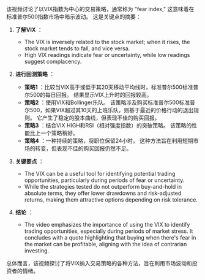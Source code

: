 该视频讨论了以VIX指数为中心的交易策略，通常称为 "fear index," 这意味着在标准普尔500指数市场中暗示波动。 这是关键点的摘要：

1. **了解VIX** ：
   - The VIX is inversely related to the stock market; when it rises, the stock market tends to fall, and vice versa.
   - High VIX readings indicate fear or uncertainty, while low readings suggest complacency.

2. **进行回测策略** ：
   - **策略1** ：比较当VIX高于或低于其20天移动平均线时，标准普尔500标准普尔500的每日回报。 结果显示VIX上升时的回报较高。
   - **策略2** ：使用VIX和Bollinger乐队。 该策略涉及购买标准普尔500标准普尔500，如果VIX超过其10天的上班乐队，则基于最近的价格行动的退出规则。 它产生了稳定的股本曲线，但表现不佳的购买回报。
   - **策略3** ：结合VIX HIGH和RSI（相对强度指数）的突破策略。 该策略的性能比上一个策略稍好。
   - **策略4** ：一种持续的策略，将职位保留24小时。 这种方法旨在利用短期市场的转变，但表现不佳的购买回报仍然不足。

3. **关键要点** ：
   - The VIX can be a useful tool for identifying potential trading opportunities, particularly during periods of fear or uncertainty.
   - While the strategies tested do not outperform buy-and-hold in absolute terms, they offer lower drawdowns and risk-adjusted returns, making them attractive options depending on risk tolerance.

4. **结论** ：
   - The video emphasizes the importance of using the VIX to identify trading opportunities, especially during periods of market stress. It concludes with a quote highlighting that buying when there's fear in the market can be profitable, aligning with the idea of contrarian investing.

总体而言，该视频探讨了将VIX纳入交易策略的各种方法，旨在利用市场波动和投资者的情绪。